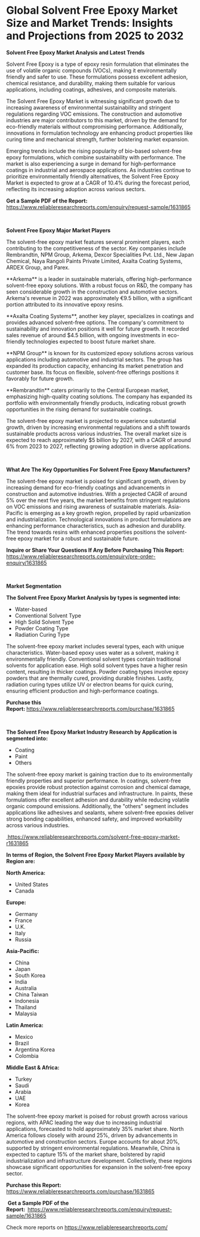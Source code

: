 <p><h1>Global Solvent Free Epoxy Market Size and Market Trends: Insights and Projections from 2025 to 2032</h1></p><p><strong>Solvent Free Epoxy Market Analysis and Latest Trends</strong></p>
<p><p>Solvent Free Epoxy is a type of epoxy resin formulation that eliminates the use of volatile organic compounds (VOCs), making it environmentally friendly and safer to use. These formulations possess excellent adhesion, chemical resistance, and durability, making them suitable for various applications, including coatings, adhesives, and composite materials.</p><p>The Solvent Free Epoxy Market is witnessing significant growth due to increasing awareness of environmental sustainability and stringent regulations regarding VOC emissions. The construction and automotive industries are major contributors to this market, driven by the demand for eco-friendly materials without compromising performance. Additionally, innovations in formulation technology are enhancing product properties like curing time and mechanical strength, further bolstering market expansion.</p><p>Emerging trends include the rising popularity of bio-based solvent-free epoxy formulations, which combine sustainability with performance. The market is also experiencing a surge in demand for high-performance coatings in industrial and aerospace applications. As industries continue to prioritize environmentally friendly alternatives, the Solvent Free Epoxy Market is expected to grow at a CAGR of 10.4% during the forecast period, reflecting its increasing adoption across various sectors.</p></p>
<p><strong>Get a Sample PDF of the Report:&nbsp;</strong> <a href="https://www.reliableresearchreports.com/enquiry/request-sample/1631865?utm_campaign=31&utm_medium=2&utm_source=Github&utm_content=ia&utm_term=30012025&utm_id=solvent-free-epoxy">https://www.reliableresearchreports.com/enquiry/request-sample/1631865</a></p>
<p>&nbsp;</p>
<p><strong>Solvent Free Epoxy Major Market Players</strong></p>
<p><p>The solvent-free epoxy market features several prominent players, each contributing to the competitiveness of the sector. Key companies include Rembrandtin, NPM Group, Arkema, Dexcor Specialities Pvt. Ltd., New Japan Chemical, Naya Rangoli Paints Private Limited, Axalta Coating Systems, ARDEX Group, and Parex.</p><p>**Arkema** is a leader in sustainable materials, offering high-performance solvent-free epoxy solutions. With a robust focus on R&D, the company has seen considerable growth in the construction and automotive sectors. Arkema's revenue in 2022 was approximately €9.5 billion, with a significant portion attributed to its innovative epoxy resins.</p><p>**Axalta Coating Systems**, another key player, specializes in coatings and provides advanced solvent-free options. The company's commitment to sustainability and innovation positions it well for future growth. It recorded sales revenue of around $4.5 billion, with ongoing investments in eco-friendly technologies expected to boost future market share.</p><p>**NPM Group** is known for its customized epoxy solutions across various applications including automotive and industrial sectors. The group has expanded its production capacity, enhancing its market penetration and customer base. Its focus on flexible, solvent-free offerings positions it favorably for future growth.</p><p>**Rembrandtin** caters primarily to the Central European market, emphasizing high-quality coating solutions. The company has expanded its portfolio with environmentally friendly products, indicating robust growth opportunities in the rising demand for sustainable coatings.</p><p>The solvent-free epoxy market is projected to experience substantial growth, driven by increasing environmental regulations and a shift towards sustainable products across various industries. The overall market size is expected to reach approximately $5 billion by 2027, with a CAGR of around 6% from 2023 to 2027, reflecting growing adoption in diverse applications.</p></p>
<p>&nbsp;</p>
<p><strong>What Are The Key Opportunities For Solvent Free Epoxy Manufacturers?</strong></p>
<p><p>The solvent-free epoxy market is poised for significant growth, driven by increasing demand for eco-friendly coatings and advancements in construction and automotive industries. With a projected CAGR of around 5% over the next five years, the market benefits from stringent regulations on VOC emissions and rising awareness of sustainable materials. Asia-Pacific is emerging as a key growth region, propelled by rapid urbanization and industrialization. Technological innovations in product formulations are enhancing performance characteristics, such as adhesion and durability. The trend towards resins with enhanced properties positions the solvent-free epoxy market for a robust and sustainable future.</p></p>
<p><strong>Inquire or Share Your Questions If Any Before Purchasing This Report:</strong> <a href="https://www.reliableresearchreports.com/enquiry/pre-order-enquiry/1631865?utm_campaign=31&utm_medium=2&utm_source=Github&utm_content=ia&utm_term=30012025&utm_id=solvent-free-epoxy">https://www.reliableresearchreports.com/enquiry/pre-order-enquiry/1631865</a></p>
<p>&nbsp;</p>
<p><strong>Market Segmentation</strong></p>
<p><strong>The Solvent Free Epoxy Market Analysis by types is segmented into:</strong></p>
<p><ul><li>Water-based</li><li>Conventional Solvent Type</li><li>High Solid Solvent Type</li><li>Powder Coating Type</li><li>Radiation Curing Type</li></ul></p>
<p><p>The solvent-free epoxy market includes several types, each with unique characteristics. Water-based epoxy uses water as a solvent, making it environmentally friendly. Conventional solvent types contain traditional solvents for application ease. High solid solvent types have a higher resin content, resulting in thicker coatings. Powder coating types involve epoxy powders that are thermally cured, providing durable finishes. Lastly, radiation curing types utilize UV or electron beams for quick curing, ensuring efficient production and high-performance coatings.</p></p>
<p><strong>Purchase this Report:&nbsp;</strong><a href="https://www.reliableresearchreports.com/purchase/1631865?utm_campaign=31&utm_medium=2&utm_source=Github&utm_content=ia&utm_term=30012025&utm_id=solvent-free-epoxy">https://www.reliableresearchreports.com/purchase/1631865</a></p>
<p>&nbsp;</p>
<p><strong>The Solvent Free Epoxy Market Industry Research by Application is segmented into:</strong></p>
<p><ul><li>Coating</li><li>Paint</li><li>Others</li></ul></p>
<p><p>The solvent-free epoxy market is gaining traction due to its environmentally friendly properties and superior performance. In coatings, solvent-free epoxies provide robust protection against corrosion and chemical damage, making them ideal for industrial surfaces and infrastructure. In paints, these formulations offer excellent adhesion and durability while reducing volatile organic compound emissions. Additionally, the "others" segment includes applications like adhesives and sealants, where solvent-free epoxies deliver strong bonding capabilities, enhanced safety, and improved workability across various industries.</p></p>
<p><a href="https://www.reliableresearchreports.com/solvent-free-epoxy-market-r1631865?utm_campaign=31&utm_medium=2&utm_source=Github&utm_content=ia&utm_term=30012025&utm_id=solvent-free-epoxy">&nbsp;https://www.reliableresearchreports.com/solvent-free-epoxy-market-r1631865</a></p>
<p><strong>In terms of Region, the Solvent Free Epoxy Market Players available by Region are:</strong></p>
<p>
    <p> <strong> North America: </strong>
        <ul>
            <li>United States</li>
            <li>Canada</li>
        </ul>
        </p> 
    <p> <strong> Europe: </strong>
        <ul>
            <li>Germany</li>
            <li>France</li>
            <li>U.K.</li>
            <li>Italy</li>
            <li>Russia</li>
        </ul>
        </p> 
    <p> <strong> Asia-Pacific: </strong>
        <ul>
            <li>China</li>
            <li>Japan</li>
            <li>South Korea</li>
            <li>India</li>
            <li>Australia</li>
            <li>China Taiwan</li>
            <li>Indonesia</li>
            <li>Thailand</li>
            <li>Malaysia</li>
        </ul>
        </p> 
    <p> <strong> Latin America: </strong>
        <ul>
            <li>Mexico</li>
            <li>Brazil</li>
            <li>Argentina Korea</li>
            <li>Colombia</li>
        </ul>
        </p> 
    <p> <strong> Middle East & Africa: </strong>
        <ul>
            <li>Turkey</li>
            <li>Saudi</li>
            <li>Arabia</li>
            <li>UAE</li>
            <li>Korea</li>
        </ul>
    </p>
    </p>
<p><p>The solvent-free epoxy market is poised for robust growth across various regions, with APAC leading the way due to increasing industrial applications, forecasted to hold approximately 35% market share. North America follows closely with around 25%, driven by advancements in automotive and construction sectors. Europe accounts for about 20%, supported by stringent environmental regulations. Meanwhile, China is expected to capture 15% of the market share, bolstered by rapid industrialization and infrastructure development. Collectively, these regions showcase significant opportunities for expansion in the solvent-free epoxy sector.</p></p>
<p><strong>Purchase this Report: </strong><a href="https://www.reliableresearchreports.com/purchase/1631865?utm_campaign=31&utm_medium=2&utm_source=Github&utm_content=ia&utm_term=30012025&utm_id=solvent-free-epoxy">https://www.reliableresearchreports.com/purchase/1631865</a></p>
<p>&nbsp;<strong>Get a Sample PDF of the Report:&nbsp;&nbsp;</strong><a href="https://www.reliableresearchreports.com/enquiry/request-sample/1631865?utm_campaign=31&utm_medium=2&utm_source=Github&utm_content=ia&utm_term=30012025&utm_id=solvent-free-epoxy">https://www.reliableresearchreports.com/enquiry/request-sample/1631865</a></p>
<p><strong></strong></p>
<p>Check more reports on <a href="https://www.reliableresearchreports.com/?utm_campaign=31&utm_medium=2&utm_source=Github&utm_content=ia&utm_term=30012025&utm_id=solvent-free-epoxy">https://www.reliableresearchreports.com/</a></p>